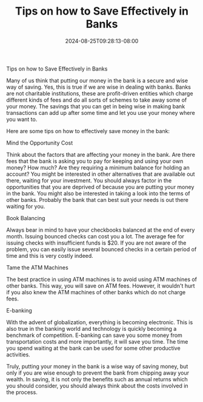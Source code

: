 ﻿---
title: "Tips on how to Save Effectively in Banks"
date: 2024-08-25T09:28:13-08:00
description: "Family Budget Tips for Web Success"
featured_image: "/images/Family Budget.jpg"
tags: ["Family Budget"]
---

Tips on how to Save Effectively in Banks

Many of us think that putting our money in the bank is a secure and wise way of saving. Yes, this is true if we are wise in dealing with banks. Banks are not charitable institutions, these are profit-driven entities which charge different kinds of fees and do all sorts of schemes to take away some of your money. The savings that you can get in being wise in making bank transactions can add up after some time and let you use your money where you want to.

Here are some tips on how to effectively save money in the bank:

Mind the Opportunity Cost 

Think about the factors that are affecting your money in the bank. Are there fees that the bank is asking you to pay for keeping and using your own money? How much? Are they requiring a minimum balance for holding an account? You might be interested in other alternatives that are available out there, waiting for your investment. You should always factor in the opportunities that you are deprived of because you are putting your money in the bank. You might also be interested in taking a look into the terms of other banks. Probably the bank that can best suit your needs is out there waiting for you.

Book Balancing

Always bear in mind to have your checkbooks balanced at the end of every month. Issuing bounced checks can cost you a lot. The average fee for issuing checks with insufficient funds is $20. If you are not aware of the problem, you can easily issue several bounced checks in a certain period of time and this is very costly indeed.

Tame the ATM Machines 

The best practice in using ATM machines is to avoid using ATM machines of other banks. This way, you will save on ATM fees. However, it wouldn't hurt if you also knew the ATM machines of other banks which do not charge fees.

E-banking

With the advent of globalization, everything is becoming electronic. This is also true in the banking world and technology is quickly becoming a benchmark of competition. E-banking can save you some money from transportation costs and more importantly, it will save you time. The time you spend waiting at the bank can be used for some other productive activities.

Truly, putting your money in the bank is a wise way of saving money, but only if you are wise enough to prevent the bank from chipping away your wealth. In saving, it is not only the benefits such as annual returns which you should consider, you should always think about the costs involved in the process.

